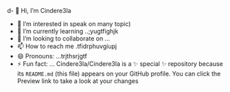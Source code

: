 d- 👋 Hi, I’m Cindere3la
- 👀 I’m interested in speak on many topic)
- 🌱 I’m currently learning ..;yugtfighjk
- 💞️ I’m looking to collaborate on ...
- 📫 How to reach me .tfidrphuvgiupj
- 😄 Pronouns: ...trjthsrjgtf
- ⚡ Fun fact: ...
Cindere3la/Cindere3la is a ✨ special ✨ repository because its `README.md` (this file) appears on your GitHub profile.
You can click the Preview link to take a look at your changes
